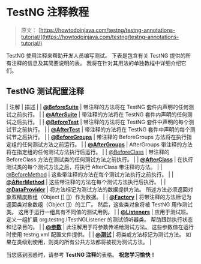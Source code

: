 # TestNG 注释教程

> 原文： [https://howtodoinjava.com/testng/testng-annotations-tutorial/](https://howtodoinjava.com/testng/testng-annotations-tutorial/)

TestNG 使用注释来帮助开发人员编写测试。 下表是包含有关 TestNG 提供的所有注释的信息及其简要说明的表。 我将在针对其用法的单独教程中详细介绍它们。

## TestNG 测试配置注释

| 注解 | 描述 |
| [**@BeforeSuite**](https://static.javadoc.io/org.testng/testng/6.8.21/org/testng/annotations/BeforeSuite.html "BeforeSuite") | 带注释的方法将在 TestNG 套件内声明的任何测试之前执行。 |
| [**@AfterSuite**](http://testng.org/javadoc/org/testng/annotations/AfterSuite.html "AfterSuite") | 带注释的方法将在 TestNG 套件内声明的任何测试之后执行。 |
| [**@BeforeTest**](http://testng.org/javadoc/org/testng/annotations/BeforeTest.html "BeforeTest") | 带注释的方法将在 TestNG 套件中声明的每个测试节之前执行。 |
| [**@AfterTest**](http://testng.org/javadoc/org/testng/annotations/AfterTest.html "AfterTest") | 带注释的方法将在 TestNG 套件中声明的每个测试节之后执行。 |
| [**@BeforeGroups**](http://testng.org/javadoc/org/testng/annotations/BeforeGroups.html "BeforeGroups") | 带注释的 BeforeGroups 方法将在执行指定组的任何测试方法之前运行。 |
| [**@AfterGroups**](http://testng.org/javadoc/org/testng/annotations/AfterGroups.html "AfterGroups") | AfterGroups 带注释的方法将在指定组的任何测试方法执行后运行。 |
| [@BeforeClass](http://testng.org/javadoc/org/testng/annotations/BeforeClass.html "BeforeClass") | 带注释的 BeforeClass 方法在测试类的任何测试方法之前执行。 |
| [**@AfterClass**](http://testng.org/javadoc/org/testng/annotations/AfterClass.html "AfterClass") | 在执行测试类的每个测试方法之后，将执行 AfterClass 带注释的方法。 |
| [@BeforeMethod](http://testng.org/javadoc/org/testng/annotations/BeforeMethod.html "BeforeMethod") | 这些带注释的方法在每个测试方法执行之前执行。 |
| [**@AfterMethod**](http://testng.org/javadoc/org/testng/annotations/AfterMethod.html "AfterMethod") | 这些带注释的方法在每个测试方法执行后执行。 |
| [**@DataProvider**](http://testng.org/javadoc/org/testng/annotations/DataProvider.html "DataProvider") | 将方法标记为测试方法的数据提供方法。 所述方法必须返回对象双精度数组（Object [] []）作为数据。 |
| [**@Factory**](http://testng.org/javadoc/org/testng/annotations/Factory.html "Factory") | 将带注释的方法标记为返回类对象数组（Object []）的工厂。 然后，这些类对象将被 TestNG 用作测试类。 这用于运行一组具有不同值的测试用例。 |
| [**@Listeners**](http://testng.org/javadoc/org/testng/annotations/Listeners.html "Listeners") | 应用于测试班。 定义一组扩展 org.testng.ITestNGListener 的测试侦听器类。 帮助跟踪执行状态和记录目的。 |
| [**@参数**](http://testng.org/javadoc/org/testng/annotations/Parameters.html "Parameters") | 此注解用于将参数传递给测试方法。 这些参数值在运行时使用 testng.xml 配置文件提供。 |
| [**@测试**](https://static.javadoc.io/org.testng/testng/6.8.21/org/testng/annotations/Test.html "Test") | 将类或方法标记为测试方法。 如果在类级别使用，则类的所有公共方法都将被视为测试方法。 |

当您感到困惑时，请参考 **TestNG 注释**的表格。
 **祝您学习愉快！**